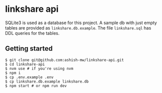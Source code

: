 # linkshare api

SQLite3 is used as a database for this project. A sample db with just empty
tables are provided as `linkshare.db.example`. The file `linkshare.sql` has
DDL queries for the tables.

## Getting started

```
$ git clone git@github.com:ashish-mw/linkshare-api.git
$ cd linkshare-api
$ nvm use # if you're using nvm
$ npm i
$ cp .env.example .env
$ cp linkshare.db.example linkshare.db
$ npm start # or npm run dev
```
